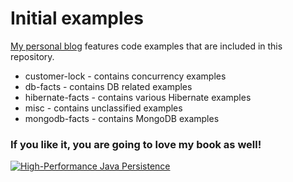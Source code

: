 Initial examples
====================

[My personal blog](http://vladmihalcea.com/) features code examples that are included in this repository.

* customer-lock - contains concurrency examples
* db-facts - contains DB related examples
* hibernate-facts - contains various Hibernate examples
* misc - contains unclassified examples
* mongodb-facts - contains MongoDB examples

### If you like it, you are going to love my book as well! 

<a href="https://vladmihalcea.com/books/high-performance-java-persistence?utm_source=GitHub&utm_medium=banner&utm_campaign=hibernatetypes">
<img src="https://vladmihalcea.files.wordpress.com/2015/11/hpjp_small.jpg" alt="High-Performance Java Persistence">
</a>
